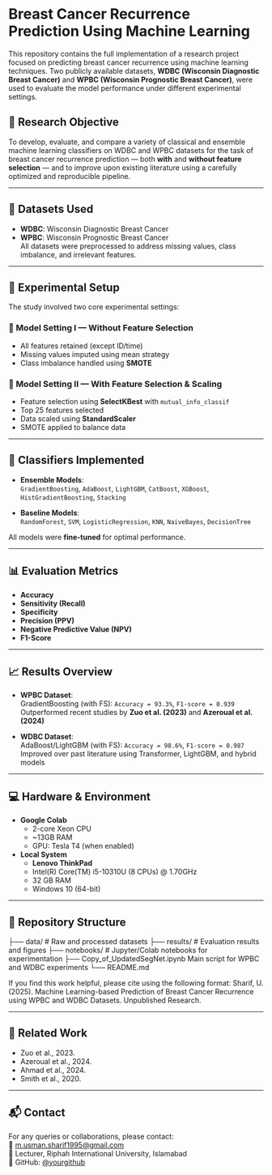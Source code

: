# Breast Cancer Recurrence Prediction Using Machine Learning

This repository contains the full implementation of a research project focused on predicting breast cancer recurrence using machine learning techniques. Two publicly available datasets, **WDBC (Wisconsin Diagnostic Breast Cancer)** and **WPBC (Wisconsin Prognostic Breast Cancer)**, were used to evaluate the model performance under different experimental settings.

## 📌 Research Objective

To develop, evaluate, and compare a variety of classical and ensemble machine learning classifiers on WDBC and WPBC datasets for the task of breast cancer recurrence prediction — both **with** and **without feature selection** — and to improve upon existing literature using a carefully optimized and reproducible pipeline.

---

## 🧠 Datasets Used

- **WDBC**: Wisconsin Diagnostic Breast Cancer
- **WPBC**: Wisconsin Prognostic Breast Cancer  
All datasets were preprocessed to address missing values, class imbalance, and irrelevant features.

---

## 🧪 Experimental Setup

The study involved two core experimental settings:

### 🔹 Model Setting I — Without Feature Selection
- All features retained (except ID/time)
- Missing values imputed using mean strategy
- Class imbalance handled using **SMOTE**

### 🔹 Model Setting II — With Feature Selection & Scaling
- Feature selection using **SelectKBest** with `mutual_info_classif`
- Top 25 features selected
- Data scaled using **StandardScaler**
- SMOTE applied to balance data

---

## 🤖 Classifiers Implemented

- **Ensemble Models**:  
  `GradientBoosting`, `AdaBoost`, `LightGBM`, `CatBoost`, `XGBoost`, `HistGradientBoosting`, `Stacking`

- **Baseline Models**:  
  `RandomForest`, `SVM`, `LogisticRegression`, `KNN`, `NaiveBayes`, `DecisionTree`

All models were **fine-tuned** for optimal performance.

---

## 📊 Evaluation Metrics

- **Accuracy**
- **Sensitivity (Recall)**
- **Specificity**
- **Precision (PPV)**
- **Negative Predictive Value (NPV)**
- **F1-Score**

---

## 📈 Results Overview

- **WPBC Dataset**:  
  GradientBoosting (with FS): `Accuracy = 93.3%`, `F1-score = 0.939`  
  Outperformed recent studies by **Zuo et al. (2023)** and **Azeroual et al. (2024)**

- **WDBC Dataset**:  
  AdaBoost/LightGBM (with FS): `Accuracy = 98.6%`, `F1-score = 0.987`  
  Improved over past literature using Transformer, LightGBM, and hybrid models

---

## 💻 Hardware & Environment

- **Google Colab**
  - 2-core Xeon CPU
  - ~13GB RAM
  - GPU: Tesla T4 (when enabled)
- **Local System**
  - **Lenovo ThinkPad**
  - Intel(R) Core(TM) i5-10310U (8 CPUs) @ 1.70GHz
  - 32 GB RAM
  - Windows 10 (64-bit)

---

## 📂 Repository Structure
├── data/ # Raw and processed datasets
├── results/ # Evaluation results and figures
├── notebooks/ # Jupyter/Colab notebooks for experimentation
├── Copy_of_UpdatedSegNet.ipynb Main script for WPBC and WDBC experiments
└── README.md

If you find this work helpful, please cite using the following format:
Sharif, U. (2025). Machine Learning-based Prediction of Breast Cancer Recurrence using WPBC and WDBC Datasets. Unpublished Research.

---

## 🔗 Related Work

- Zuo et al., 2023. 
- Azeroual et al., 2024. 
- Ahmad et al., 2024. 
- Smith et al., 2020.


---

## 📬 Contact

For any queries or collaborations, please contact:  
📧 m.usman.sharif1995@gmail.com  
🏫 Lecturer, Riphah International University, Islamabad  
🔗 GitHub: [@yourgithub](https://github.com/musmansharif)
